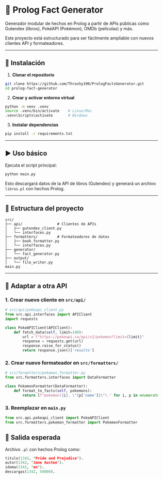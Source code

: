 # 📘 Prolog Fact Generator

Generador modular de hechos en Prolog a partir de APIs públicas como Gutendex (libros), PokéAPI (Pokémon), OMDb (películas) y más.

Este proyecto está estructurado para ser fácilmente ampliable con nuevos clientes API y formateadores.

---

## 🚀 Instalación

1. **Clonar el repositorio**

```bash
git clone https://github.com/Thrashy190/PrologFactsGenerator.git
cd prolog-fact-generator
```

2. **Crear y activar entorno virtual**

```bash
python -m venv .venv
source .venv/bin/activate    # Linux/Mac
.venv\Scripts\activate       # Windows
```

3. **Instalar dependencias**

```bash
pip install -r requirements.txt
```

---

## ▶️ Uso básico

Ejecuta el script principal:

```bash
python main.py
```

Esto descargará datos de la API de libros (Gutendex) y generará un archivo `libros.pl` con hechos Prolog.

---

## 🧱 Estructura del proyecto

```
src/
├── api/                # Clientes de APIs
│   ├── gutendex_client.py
│   └── interfaces.py
├── formatters/         # Formateadores de datos
│   ├── book_formatter.py
│   └── interfaces.py
├── generator/
│   └── fact_generator.py
├── output/
│   └── file_writer.py
main.py
```

---

## 🔁 Adaptar a otra API

### 1. Crear nuevo cliente en `src/api/`

```python
# src/api/pokeapi_client.py
from src.api.interfaces import APIClient
import requests

class PokeAPIClient(APIClient):
    def fetch_data(self, limit=100):
        url = f"https://pokeapi.co/api/v2/pokemon?limit={limit}"
        response = requests.get(url)
        response.raise_for_status()
        return response.json()['results']
```

### 2. Crear nuevo formateador en `src/formatters/`

```python
# src/formatters/pokemon_formatter.py
from src.formatters.interfaces import DataFormatter

class PokemonFormatter(DataFormatter):
    def format_to_facts(self, pokemons):
        return [f"pokemon({i}, \"{p['name']}\")." for i, p in enumerate(pokemons)]
```

### 3. Reemplazar en `main.py`

```python
from src.api.pokeapi_client import PokeAPIClient
from src.formatters.pokemon_formatter import PokemonFormatter
```

## 📄 Salida esperada

Archivo `.pl` con hechos Prolog como:

```prolog
titulo(1342, "Pride and Prejudice").
autor(1342, "Jane Austen").
idoma(1342, "en").
descargas(1342, 50000).
```
